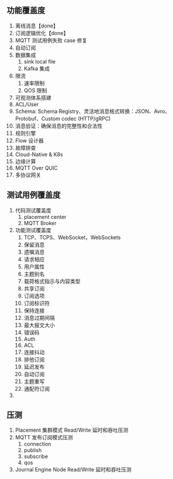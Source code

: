 ## 功能覆盖度
1. 离线消息【done】
2. 订阅逻辑优化【done】
3. MQTT 测试用例失败 case 修复
4. 自动订阅
5. 数据集成
   1. sink local file
   3. Kafka 集成
6. 限流
   1. 速率限制
   2. QOS 限制
7. 可观测体系搭建
8. ACL/User
9. Schema: Schema Registry、灵活地消息格式转换：JSON、Avro、Protobuf、Custom codec (HTTP/gRPC)
10. 消息验证：确保消息的完整性和合法性
11. 规则引擎
12. Flow 设计器
13. 故障排查
14. Cloud-Native & K8s
15. 边缘计算
16. MQTT Over QUIC
17. 多协议网关

## 测试用例覆盖度
1. 代码测试覆盖度
   1. placement center
   2. MQTT Broker
2. 功能测试覆盖度
   1. TCP、TCPS、WebSocket，WebSockets
   2. 保留消息
   3. 遗嘱消息
   4. 请求相应
   5. 用户属性
   6. 主题别名
   7. 载荷格式指示与内容类型
   8. 共享订阅
   9. 订阅选项
   10. 订阅标识符
   11. 保持连接
   12. 消息过期间隔
   13. 最大报文大小
   14. 错误码
   15. Auth
   16. ACL
   17. 连接抖动
   18. 排他订阅
   19. 延迟发布
   20. 自动订阅
   21. 主题重写
   22. 通配符订阅
3.  
   
## 压测
1. Placement 集群模式 Read/Write 延时和吞吐压测
2. MQTT 发布订阅模式压测
   1. connection
   2. publish
   3. subscribe
   4. qos
3. Journal Engine Node Read/Write 延时和吞吐压测